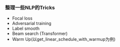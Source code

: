 ### 整理一些NLP的Tricks
 - Focal loss
 - Adversarial training
 - Label smooth
 - Beam search (Transformer)
 - Warm Up(以get_linear_schedule_with_warmup为例)
